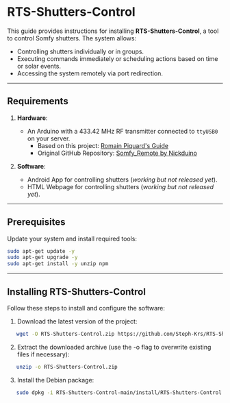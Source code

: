 # RTS-Shutters-Control

This guide provides instructions for installing **RTS-Shutters-Control**, a tool to control Somfy shutters. The system allows:  
- Controlling shutters individually or in groups.  
- Executing commands immediately or scheduling actions based on time or solar events.  
- Accessing the system remotely via port redirection.  

---

## Requirements  

1. **Hardware**:  
   - An Arduino with a 433.42 MHz RF transmitter connected to `ttyUSB0` on your server.  
     - Based on this project: [Romain Piquard's Guide](https://www.romainpiquard.fr/article-133-controler-ses-volets-somfy-avec-un-arduino.php)  
     - Original GitHub Repository: [Somfy_Remote by Nickduino](https://github.com/Nickduino/Somfy_Remote)  

2. **Software**:  
   - Android App for controlling shutters (*working but not released yet*).  
   - HTML Webpage for controlling shutters (*working but not released yet*).  

---

## Prerequisites  

Update your system and install required tools:  

```bash
sudo apt-get update -y
sudo apt-get upgrade -y
sudo apt-get install -y unzip npm
```

---

## Installing RTS-Shutters-Control  

Follow these steps to install and configure the software:  

1. Download the latest version of the project:  
```bash
   wget -O RTS-Shutters-Control.zip https://github.com/Steph-Krs/RTS-Shutters-Control/archive/refs/heads/main.zip
```

2. Extract the downloaded archive (use the -o flag to overwrite existing files if necessary):  
```bash
   unzip -o RTS-Shutters-Control.zip
```
   
3. Install the Debian package:
```bash
   sudo dpkg -i RTS-Shutters-Control-main/install/RTS-Shutters-Control.deb
```
